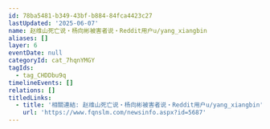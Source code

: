 ```yaml
---
id: 78ba5481-b349-43bf-b884-84fca4423c27
lastUpdated: '2025-06-07'
name: 赵维山死亡说・杨向彬被害者说・Reddit用户u/yang_xiangbin
aliases: []
layer: 6
eventDate: null
categoryId: cat_7hqnYMGY
tagIds:
  - tag_CHDDbu9q
timelineEvents: []
relations: []
titledLinks:
  - title: '相關連結: 赵维山死亡说・杨向彬被害者说・Reddit用户u/yang_xiangbin'
    url: 'https://www.fqnslm.com/newsinfo.aspx?id=5687'
---
```


